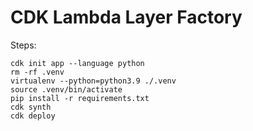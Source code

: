 # CDK Lambda Layer Factory

Steps:

```
cdk init app --language python
rm -rf .venv
virtualenv --python=python3.9 ./.venv
source .venv/bin/activate
pip install -r requirements.txt
cdk synth
cdk deploy
```

